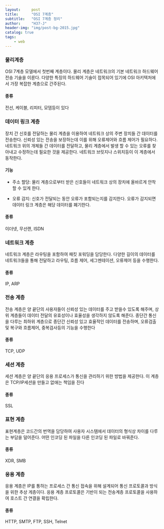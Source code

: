 ```yaml
---
layout:     post
title:      "OSI 7계층"
subtitle:   "OSI 7계층 정리"
author:     "H37-J"
header-img: "img/post-bg-2015.jpg"
catalog: true
tags:
    - web
---
```


### 물리계층

OSI 7계층 모델에서 첫번째 계층이다. 물리 계층은 네트워크의 기본 네트워크 하드웨어 전송 기술을 이룬다. 다양한 특징의 하드웨어 기술이 접목되어 있기에 OSI 아키텍처에서 가장 복잡한 계층으로 간주된다.

#### 종류

전선, 케이블, 리피터, 모뎀등이 있다

### 데이터 링크 계층

장치 간 신호를 전달하는 물리 계층을 이용하여 네트워크 상의 주변 장치들 간 데이터를 전송한다. 신뢰성 있는 전송을 보장하는데 이를 위해 오류제어와 흐름 제어가 필요하다. 네트워크 위의 개체들 간 데이터를 전달하고, 물리 계층에서 발생 할 수 있는 오류를 찾아내고 수정하는데 필요한 것을 제공한다. 네트워크 브릿지나 스위치등이 이 계층에서 동작한다.

#### 기능

* 주소 할당: 물리 계층으로부터 받은 신호들이 네트워크 상의 장치에 올바르게 안착할 수 있게 한다.

* 오류 감지: 신호가 전달되는 동안 오류가 포함되는지를 감지한다. 오류가 감지되면 데이터 링크 계층은 해당 데이터를 폐기한다.

#### 종류

이더넷, 무선랜, ISDN

### 네트워크 계층

네트워크 계층은 라우팅을 포함하여 패킷 포워딩을 담당한다. 
다양한 길이의 데이터를 네트워크들을 통해 전달하고 라우팅, 흐름 제어, 세그멘테이션, 오류제어 등을 수행한다.

#### 종류

IP, ARP

### 전송 계층

전송 계층은 양 끝단의 사용자들이 신뢰성 있는 데이터를 주고 받을수 있도록 해주며, 상위 계층들이 데이터 전달의 유효성이나 효율성을 생각하지 않도록 해준다. 종단간 통신을 다루는 최하위 계층으로 종단간 신뢰성 있고 효율적인 데이터를 전송하며, 오류검출 및 복구와 흐름제어, 중복검사등의 기능을 수행한다

#### 종류

TCP, UDP

### 세션 계층

세션 계층은 양 끝단의 응용 프로세스가 통신을 관리하기 위한 방법을 제공한다. 이 계층은 TCP/IP세션을 만들고 없애는 책임을 진다

#### 종류

SSL

### 표현 계층

표현계층은 코드간의 번역을 담당하여 사용자 시스템에서 데이터의  형식상 차이를 다루는 부담을 덜어준다. 어떤 인코딩 된 파일을 다른 인코딩 된 파일로 바꿔준다.


#### 종류

XDR, SMB

### 응용 계층

응용 계층은 IP를 통하는 프로세스 간 통신 접속을 위해 설계되어 통신 프로토콜과 방식을 위한 추상 게층이다. 응용 계층 프로토콜은 기반이 되는 전송계층 프로토콜을 사용하여 호스트 간 연결을 확립한다.

#### 종류

HTTP, SMTP, FTP, SSH, Telnet